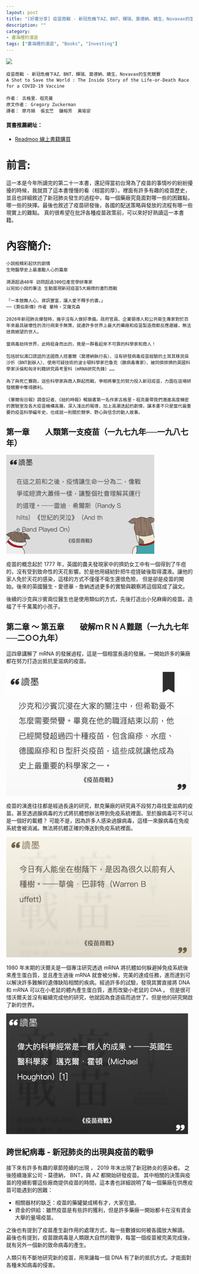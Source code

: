 ```yaml
---
layout: post
title: "[好書分享] 疫苗商戰 - 新冠危機下AZ、BNT、輝瑞、莫德納、嬌生、Novavax的生死競賽"
description: ""
category: 
- 書海裡的漫遊
tags: ["書海裡的漫遊", "Books", "Investing"]
---
```


<div><a href="http://moo.im/a/79nATX" title="疫苗商戰"><img src="https://cdn.readmoo.com/cover/ij/iblapqi_210x315.jpg?v=0" /></a></div>




```
疫苗商戰 - 新冠危機下AZ、BNT、輝瑞、莫德納、嬌生、Novavax的生死競賽
A Shot to Save the World : The Inside Story of the Life-or-Death Race for a COVID-19 Vaccine

作者： 古格里．祖克曼  
原文作者： Gregory Zuckerman  
譯者： 廖月娟  張玄竺  鍾榕芳  黃瑜安 
```

#### 買書推薦網址：

- [Readmoo 線上書籍購買](http://moo.im/a/79nATX)

# 前言:

這一本是今年所讀完的第二十一本書，還記得當初台灣為了疫苗的事情吵的紛紛擾擾的時候，我就買了這本書慢慢的看（相當的厚）。裡面有許多有趣的疫苗歷史，並且也詳細敘述了新冠肺炎發生的過程中，每一個藥廠究竟面對哪一些的困難點，哪一些的抉擇。最後也敘述了疫苗研發後，各國的配送策略與發放的流程有哪一些現實上的難點。 真的很希望在批評各種疫苗政策前，可以來好好熟讀這一本書籍。

# 內容簡介:

```
小說般精彩起伏的劇情
生物醫學史上最激勵人心的篇章
 
溯源超過40年 訪問超過300位產官學研專家
以宛如小說的筆法 生動展現新冠疫苗5大廠牌的激烈商戰 
 
「一本鼓舞人心、資訊豐富，讓人愛不釋手的書。」
──《賈伯斯傳》作者 華特‧艾薩克森
 
2020年新冠肺炎爆發時，幾乎沒有人做好準備。政府官員、企業領導人和公共衛生專家對於百年來最具破壞性的流行病束手無策，就連許多世界上最大的藥廠和疫苗製造商都反應遲緩，無法拯救絕望的世人。
 
當病毒劫持世界，此時挺身而出的，竟是一群看起來不可靠的科學家和商人！
 
包括狀似滿口謊話的法國商人班塞爾（莫德納執行長）、沒有研發病毒疫苗經驗的土耳其移民吳沙忻（BNT創辦人）、使用可疑技術的波士頓科學家巴魯克（腺病毒專家）、被同儕排擠的英國科學家沃倫和匈牙利籍研究員考里科（mRNA研究先鋒）……
 
為了與死亡賽跑，這些科學家與商人群起而戰，爭相將畢生的努力投入新冠疫苗，力圖在這場研發競賽中奪得勝利。 
 
《華爾街日報》調查記者、《紐約時報》暢銷書第一名作家古格里‧祖克曼帶我們潛進高度機密的實驗室及各大疫苗機構高層。深入淺出的報導，加上高潮迭起的劇情，讓本書不只是當代最重要的疫苗科學編年史，也成就一則關於競爭、野心與信念的動人故事。 
```

## 第一章　　人類第一支疫苗（一九七九年──一九八七年）

<img src="../images/2021/image-20221025215606991.png" alt="image-20221025215606991" style="zoom: 80%;" />

疫苗的概念起於 1777 年，英國的農夫發現家中的擠奶女工中有一個得到了牛痘的，沒有受到致命性的天花影響。於是他用縫紉針把牛痘搓破後取得濃液。讓他的家人免於天花的感染，這樣的方式不僅僅不衛生還很危險， 但是卻是疫苗的開始。後來的英國醫生 - 愛德華 - 詹納透過更多的實驗與觀察將這個寫成了論文。

後續的沙克與沙賓兩位醫生也是使用類似的方式，先後打造出小兒麻痺的疫苗。造福了千千萬萬的小孩子。

## 第二章 ～ 第五章　　破解ｍＲＮＡ難題（一九九七年──二○○九年）

這四章講解了 mRNA 的發展過程，這是一個相當長遠的發展。一開始許多的藥廠都在努力打造出抵抗愛滋病的疫苗。

![image-20221025221122377](../images/2021/image-20221025221122377.png)

疫苗的演進往往都是經過長遠的研究，默克藥廠的研究員不段努力尋找愛滋病的疫苗。甚至透過腺病毒的方式將抗體想辦法帶到免疫系統裡面。至於腺病毒可不可以是一個好的載體？ 可能不是，因為許多人感染過腺病毒，這樣一來腺病毒在免疫系統會被消滅。無法將抗體正確的傳送到免疫系統裡面。

![image-20221025225905988](../images/2021/image-20221025225905988.png)

1980 年末期的沃爾夫是一個專注研究透過 mRNA 將抗體如何躲避掉免疫系統後來產生蛋白質，並且產生過後 mRNA 就會被分解，完美的達成任務，進而達到可以解決許多難解的遺傳缺陷相關的疾病。經過許多的試驗，發現其實直接將 DNA 和 mRNA 可以在小老鼠的體內產生蛋白質，進而改變小老鼠的 DNA 。 但是很可惜沃爾夫並沒有繼續完成他的研究，他就因為食道癌而過世了。但是他的研究開啟了新的世界。

![image-20221026234105669](../images/2021/image-20221026234105669.png)

## 跨世紀病毒 - 新冠肺炎的出現與疫苗的戰爭

接下來有許多有趣的章節陸續的出現 ， 2019 年末出現了新冠肺炎的感染者。 之後陸續幾家公司 - 莫德納， BNT，與 AZ 都開始研發疫苗。 其中相關的決策與疫苗的陸續影響這些廠商提供疫苗的時間，這本書也詳細說明了每一個藥廠在供應疫苗可能遇到的困難：

- 相關器材的缺乏：疫苗的藥罐變成稀有才，大家在搶。
- 資金的供給：雖然疫苗是有些許的獲利，但是許多藥廠一開始都卡在沒有資金大舉的量場疫苗。

之後也有提到了疫苗產生副作用的處理方式，每一些數據如何被各國放大解讀。 最後也有提到，疫苗跟病毒是人類跟大自然的戰爭，每當一個疫苗被完美完成後，就有另外一個新的致命病毒的產生。 

人類只有不斷地研究新的疫苗，用來讓每一個 DNA 有了新的抵抗方式。才能面對各種未知病毒的侵害。

